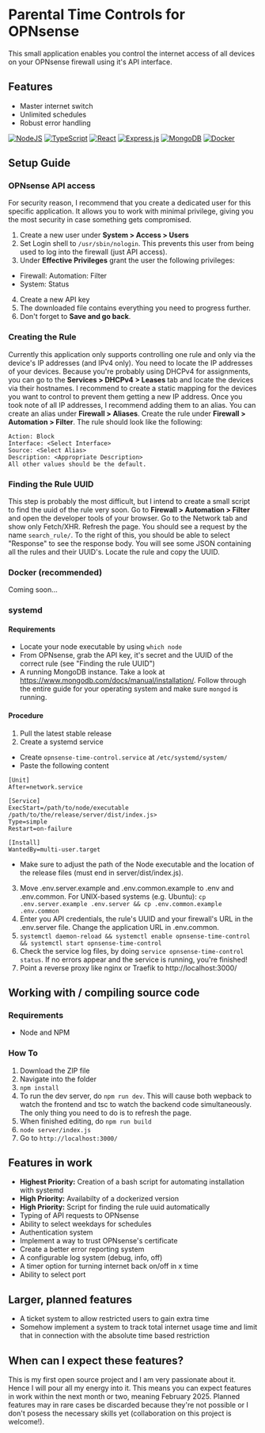 # Parental Time Controls for OPNsense
This small application enables you control the internet access of all devices on your OPNsense firewall using it's API interface.
## Features
- Master internet switch
- Unlimited schedules
- Robust error handling

[![NodeJS](https://img.shields.io/badge/Node.js-6DA55F?logo=node.js&logoColor=white)](#)
[![TypeScript](https://img.shields.io/badge/TypeScript-3178C6?logo=typescript&logoColor=fff)](#)
[![React](https://img.shields.io/badge/React-%2320232a.svg?logo=react&logoColor=%2361DAFB)](#)
[![Express.js](https://img.shields.io/badge/Express.js-%23404d59.svg?logo=express&logoColor=%2361DAFB)](#)
[![MongoDB](https://img.shields.io/badge/MongoDB-%234ea94b.svg?logo=mongodb&logoColor=white)](#)
[![Docker](https://img.shields.io/badge/Docker-2496ED?logo=docker&logoColor=fff)](#)
## Setup Guide
### OPNsense API access
For security reason, I recommend that you create a dedicated user for this specific application. It allows you to work with minimal privilege, giving you the most security in case something gets compromised.
1. Create a new user under **System > Access > Users**
2. Set Login shell to `/usr/sbin/nologin`. This prevents this user from being used to log into the firewall (just API access).
3. Under **Effective Privileges** grant the user the following privileges:
  - Firewall: Automation: Filter
  - System: Status
4. Create a new API key
5. The downloaded file contains everything you need to progress further.
6. Don't forget to **Save and go back**.

### Creating the Rule
Currently this application only supports controlling one rule and only via the device's IP addresses (and IPv4 only). You need to locate the IP addresses of your devices.
Because you're probably using DHCPv4 for assignments, you can go to the **Services > DHCPv4 > Leases** tab and locate the devices via their hostnames.
I recommend to create a static mapping for the devices you want to control to prevent them getting a new IP address.
Once you took note of all IP addresses, I recommend adding them to an alias. You can create an alias under **Firewall > Aliases**.
Create the rule under **Firewall > Automation > Filter**. The rule should look like the following:
```
Action: Block
Interface: <Select Interface>
Source: <Select Alias>
Description: <Appropriate Description>
All other values should be the default.
```
### Finding the Rule UUID
This step is probably the most difficult, but I intend to create a small script to find the uuid of the rule very soon.
Go to **Firewall > Automation > Filter** and open the developer tools of your browser.
Go to the Network tab and show only Fetch/XHR. Refresh the page. You should see a request by the name `search_rule/`.
To the right of this, you should be able to select "Response" to see the response body.
You will see some JSON containing all the rules and their UUID's. Locate the rule and copy the UUID.

### Docker (recommended)
Coming soon...
### systemd
#### Requirements
- Locate your node executable by using `which node`
- From OPNsense, grab the API key, it's secret and the UUID of the correct rule (see "Finding the rule UUID")
- A running MongoDB instance. Take a look at https://www.mongodb.com/docs/manual/installation/. Follow through the entire guide for your operating system and make sure `mongod` is running.
#### Procedure
1. Pull the latest stable release
2. Create a systemd service
  - Create `opnsense-time-control.service` at `/etc/systemd/system/`
  - Paste the following content
```
[Unit]
After=network.service

[Service]
ExecStart=/path/to/node/executable /path/to/the/release/server/dist/index.js>
Type=simple
Restart=on-failure

[Install]
WantedBy=multi-user.target
```
  - Make sure to adjust the path of the Node executable and the location of the release files (must end in server/dist/index.js).
3. Move .env.server.example and .env.common.example to .env and .env.common. For UNIX-based systems (e.g. Ubuntu): `cp .env.server.example .env.server && cp .env.common.example .env.common`
4. Enter you API credentials, the rule's UUID and your firewall's URL in the .env.server file. Change the application URL in .env.common.
5. `systemctl daemon-reload && systemctl enable opnsense-time-control && systemctl start opnsense-time-control`
6. Check the service log files, by doing `service opnsense-time-control status`. If no errors appear and the service is running, you're finished!
7. Point a reverse proxy like nginx or Traefik to http://localhost:3000/


## Working with / compiling source code
### Requirements
- Node and NPM
### How To
1. Download the ZIP file
2. Navigate into the folder
3. `npm install`
4. To run the dev server, do `npm run dev`. This will cause both wepback to watch the frontend and tsc to watch the backend code simultaneously. The only thing you need to do is to refresh the page.
5. When finished editing, do `npm run build`
6. `node server/index.js`
7. Go to `http://localhost:3000/`
## Features in work
- **Highest Priority:** Creation of a bash script for automating installation with systemd
- **High Priority:** Availabilty of a dockerized version
- **High Priority:** Script for finding the rule uuid automatically
- Typing of API requests to OPNsense
- Ability to select weekdays for schedules
- Authentication system
- Implement a way to trust OPNsense's certificate
- Create a better error reporting system
- A configurable log system (debug, info, off)
- A timer option for turning internet back on/off in x time
- Ability to select port
## Larger, planned features
- A ticket system to allow restricted users to gain extra time
- Somehow implement a system to track total internet usage time and limit that in connection with the absolute time based restriction
## When can I expect these features?
This is my first open source project and I am very passionate about it. Hence I will pour all my energy into it.
This means you can expect features in work within the next month or two, meaning February 2025. Planned features may in rare cases be discarded because they're not possible or I don't posess the necessary skills yet (collaboration on this project is welcome!).